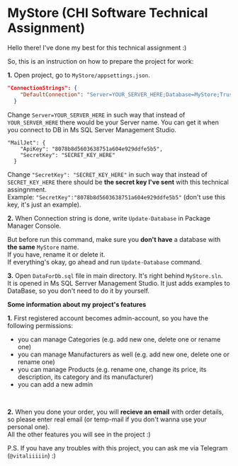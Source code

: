 # MyStore (CHI Software Technical Assignment)
Hello there!
I've done my best for this technical assignment :)

So, this is an instruction on how to prepare the project for work:
<br />

  **1.** Open project, go to ```MyStore/appsettings.json```.
```json
"ConnectionStrings": {
    "DefaultConnection": "Server=YOUR_SERVER_HERE;Database=MyStore;Trusted_Connection=True;MultipleActiveResultSets=True"
  }
```
Change ```Server=YOUR_SERVER_HERE``` in such way that instead of ```YOUR_SERVER_HERE``` there would be your Server name.
You can get it when you connect to DB in Ms SQL Server Management Studio.

```
"MailJet": {
    "ApiKey": "8078b8d5603638751a604e929ddfe5b5",
    "SecretKey": "SECRET_KEY_HERE"
  }
```
Change ```"SecretKey": "SECRET_KEY_HERE"``` in such way that instead of ```SECRET_KEY_HERE``` there should be **the secret key I've sent** with this technical assingnment.<br />
Example: ```"SecretKey":"8078b8d5603638751a604e929ddfe5b5"``` (don't use this key, it's just an example).

  **2.** When Connection string is done, write ```Update-Database``` in Package Manager Console.
  
  But before run this command, make sure you **don't have** a database with **the same** ```MyStore``` name.
  <br />
  If you have, rename it or delete it.
  <br />
  If everything's okay, go ahead and run ```Update-Database``` command.
  <br />
  
  **3.** Open ```DataForDb.sql``` file in main directory. It's right behind ```MyStore.sln```.
  <br />
  It is opened in Ms SQL Serrver Management Studio.
  It just adds examples to DataBase, so you don't need to do it by yourself.

**Some information about my project's features**

**1.** First registered account becomes admin-account, so you have the following permissions:
   - you can manage Categories (e.g. add new one, delete one or rename one)
   - you can manage Manufacturers as well (e.g. add new one, delete one or rename one)
   - you can manage Products (e.g. rename one, change its price, its description, its category and its manufacturer)
   - you can add a new admin
<br />

**2.** When you done your order, you will **recieve an email** with order details, so please enter real email 
(or temp-mail if you don't wanna use your personal one).
<br />
All the other features you will see in the project :)

P.S. If you have any troubles with this project, you can ask me via Telegram (```@vitaliiiiin```) :)
